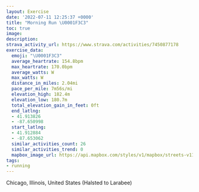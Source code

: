 ```yaml
---
layout: Exercise
date: '2022-07-11 12:25:37 +0000'
title: "Morning Run \U0001F3C3"
toc: true
image:
description:
strava_activity_url: https://www.strava.com/activities/7450877178
exercise_data:
  emoji: "\U0001F3C3"
  average_heartrate: 154.8bpm
  max_heartrate: 170.0bpm
  average_watts: W
  max_watts: W
  distance_in_miles: 2.04mi
  pace_per_mile: 7m56s/mi
  elevation_high: 182.4m
  elevation_low: 180.7m
  total_elevation_gain_in_feet: 0ft
  end_latlng:
  - 41.913826
  - -87.650998
  start_latlng:
  - 41.912884
  - -87.653062
  similar_activities_count: 26
  similar_activities_trend: 0
  mapbox_image_url: https://api.mapbox.com/styles/v1/mapbox/streets-v11/static/path-5+787af2-1.0(oby~Ftv~uOs%40%40KCQ%3FeAHKCIKCMCe%40Gc%40Fg%40ISDYCs%40B_CBYGQ%40yAEQBm%40CY%40u%40AOAcENcAMSBgAI%5D%3FaB%40YCQ%3FWIuSKcAu%40N%7B%40DEGAOAiADSAiEKOJMAuDEMAe%40DyAC_%40CKAWH_%40Aa%40Ke%40AuAIWEe%40%40YJe%40ISFg%40ASE_ACKCUBwABOAYEMAaCBe%40Cm%40%40O%3FWAaBCa%40AmBFE%40rBG%5CBP%40xADPGf%40BZ%3FND%5C%40%5EINBlEDh%40CV%3Ff%40CP%40VEX%3Fh%40Hh%40DFDVCh%40FpAFZBfC%40%60DKXBN%3F%60BFb%40CX%3Fh%40CVFRIjAJj%40An%40BPAXCNLf%40%7C%40%5BPEf%40%3F%40%40AfADhBFbRBZCPJbS),pin-s-s+e5b22e(-87.65307,41.91288),pin-s-f+89ae00(-87.65100000000001,41.91382000000003)/auto/800x800?access_token=pk.eyJ1Ijoiam9zaGJlY2ttYW4iLCJhIjoiY205eWR2aDd1MWZ6djJrbXc4a3M0bWZleiJ9.XiG9OWkNcZk2QzjJbxLB4A
tags:
- running
---
```




Chicago, Illinois, United States (Halsted to Larabee)
